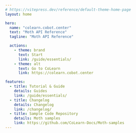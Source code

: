 ```yaml
---
# https://vitepress.dev/reference/default-theme-home-page
layout: home

hero:
  name: "colearn.cobot.center"
  text: "Moth API Reference"
  tagline: "Moth API Reference"

  actions:
    - theme: brand
      text: Start
      link: /guide/essentials/
    - theme: alt
      text: Go to CoLearn
      link: https://colearn.cobot.center

features:
  - title: Tutorial & Guide
    details: Guides
    link: /guide/essentials/
  - title: Changelog
    details: Changelog
    link: /changelog/
  - title: Sample Code Repository
    details: Moth samples
    link: https://github.com/CoLearn-Docs/Moth-samples
---
```

